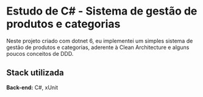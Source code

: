 # Estudo de C# - Sistema de gestão de produtos e categorias

Neste projeto criado com dotnet 6, eu implementei um simples sistema de gestão de produtos e categorias, aderente à Clean Architecture e alguns poucos conceitos de DDD.



## Stack utilizada

**Back-end:** C#, xUnit

